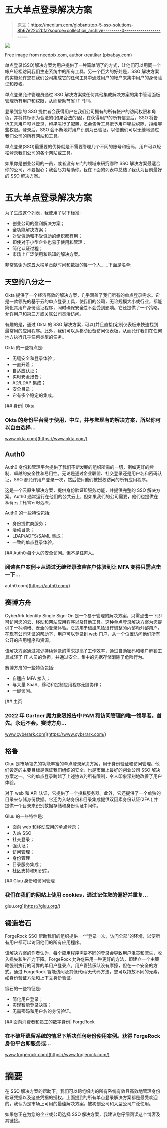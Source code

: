 # 五大单点登录解决方案

> 原文：<https://medium.com/globant/top-5-sso-solutions-8b67e22c2bfa?source=collection_archive---------0----------------------->

![](img/8d31c742161cabe991a4da1d16dcd502.png)

Free image from needpix.com, author kreatikar (pixabay.com)

单点登录(SSO)解决方案为用户提供了一种简单明了的方式，让他们可以用同一个帐户轻松访问我们生态系统中的所有工具。另一个巨大的好处是，SSO 解决方案的实施允许您在我们公司集成它的任何工具中通过用户的帐户来集中用户的身份验证和授权。

单点登录允许管理员通过 SSO 解决方案或任何其他集成解决方案的集中管理面板管理所有用户和权限，从而帮助节省 IT 时间。

登录到您的 SSO 提供者会获得用户在我们公司拥有的所有帐户的访问权限和角色，并将其标识为合法的(如果合法的话)。在获得用户的所有信息后，SSO 将告诉工具用户可以登录，如果进行了配置，还会告诉工具授予用户哪些权限，拒绝哪些权限。登录后，SSO 会不断地将用户识别为已验证，以便他们可以无缝地通过我们公司的所有网站和工具。

单点登录(SSO)最重要的优势就是不需要管理几个不同的账号和密码，用户可以轻松登录我们公司的各个网站或工具。

如果你是创业公司的一员，或者没有专门的领域来研究哪种 SSO 解决方案最适合你的公司，不要担心；我会尽力帮助你。我在下面的列表中总结了我认为目前最好的 SSO 解决方案。

# 五大单点登录解决方案

为了生成这个列表，我使用了以下标准:

*   创业公司的盈利解决方案；
*   全功能解决方案；
*   对受资助和不受资助的组织都有用；
*   即使对于小型企业也易于使用和管理；
*   简化认证过程；
*   市场上广泛使用和熟知的解决方案。

非常感谢为这五大榜单贡献时间和数据的每一个人……下面是名单:

## 天空的八分之一

Okta 提供了一个经济高效的解决方案，几乎涵盖了我们所有的单点登录需求。它是一款领先的基于云的单点登录工具，使我们的公司，无论规模大小或行业，都能简化其用户身份验证程序，同时确保安全性不会受到影响。它还提供了一个策略，允许用户和第三方或关联公司灵活访问。

有趣的是，通过 Okta 的 SSO 解决方案，可以(并且直接)定制仪表板来快速找到最常用的应用程序。此外，我们可以从移动设备访问仪表板，从而允许我们在任何地方执行几乎任何类型的任务。

Okta 的一些特点是:

*   无缝安全和登录体验；
*   一直开着；
*   自适应认证；
*   实时安全报告；
*   AD/LDAP 集成；
*   安全目录；
*   它有多个稳定的集成。

[](https://www.okta.com/) [## 身份| Okta

### Okta 的身份平台易于使用，中立，并与您现有的解决方案，所以你可以自由选择…

www.okta.com](https://www.okta.com/) 

## Auth0

Auth0 身份和管理平台提供了我们不断发展的组织所需的一切，例如更好的控制、卓越的安全性和易用性。无论是通过企业联盟、社交登录还是用户名和密码认证，SSO 都允许用户登录一次，然后使用他们被授权访问的所有应用程序。

这是一个云原生解决方案，提供身份验证即服务功能，并提供完整的 SSO 解决方案。Auth0 通常运行在他们的公共云上，但如果我们的公司需要，他们也提供在私有云上托管它的选项。

Auth0 的一些特性包括:

*   身份提供商服务；
*   活动目录；
*   LDAP/ADFS/SAML 集成；
*   一致的单点登录体验。

[](https://auth0.com/) [## Auth0:每个人的安全访问。但不是任何人。

### 阅读客户案例→从通过无缝登录改善客户体验到让 MFA 变得只需点击一下…

auth0.com](https://auth0.com/) 

## 赛博方舟

CyberArk Identity Single Sign-On 是一个易于管理的解决方案，只需点击一下即可访问您的云、移动和网站应用程序以及其他工具。这种单点登录解决方案为您提供了一种顺畅、安全的登录体验。它适用于根据风险进行调整的内部和外部用户。在现有公司凭证的帮助下，用户可以登录到 web 门户，从一个位置访问他们所有公开的应用程序和资源。

该解决方案通过减少持续登录的需求提高了工作效率，通过自助密码和帐户解锁工具减轻了 IT 人员的负担，并通过安全、集中的凭据存储消除了危险行为。

赛博方舟的一些特色包括:

*   自适应 MFA 接入；
*   与大量 SaaS、移动和定制应用程序无缝协作；
*   一键访问。

[](https://www.cyberark.com/) [## 主页

### 2022 年 Gartner 魔力象限报告中 PAM 和访问管理的唯一领导者。首先。永远不会。赛博方舟…

www.cyberark.com](https://www.cyberark.com/) 

## 格鲁

Gluu 是市场领先的功能丰富的单点登录解决方案，用于身份验证和访问管理。他们设定的主要目标是保证我们组织的安全。也是市面上最好的创业公司 SSO 解决方案之一。它的单点登录跨越了上述协议的所有限制，令人印象深刻地改善了用户体验。

对于 web 和 API 认证，它提供了一个授权服务器。此外，它还提供了一个单独的目录来存储身份数据。它还为入站身份和目录集成提供双因素身份认证(2FA ),并提供一个目录来识别数据存储和身份认证中间件。

Gluu 的一些特性是:

*   面向 web 和移动应用的单点登录；
*   入站 SSO
*   社交登录；
*   强认证；
*   访问管理；
*   身份管理
*   目录服务集成；
*   社区支持和知识库。

[](https://gluu.org/) [## Gluu 身份和访问管理

### 我们在我们的网站上使用 cookies，通过记住您的偏好并重复…

gluu.org](https://gluu.org/) 

## 锻造岩石

ForgeRock SSO 帮助我们的组织提供一个“登录一次，访问全部”的环境，以便所有用户都可以访问他们的所有应用程序。

该解决方案的作者认为，每个应用程序需要不同的登录会导致用户沮丧和流失，收入损失和生产力下降。ForgeRock 允许您采用一种更好的方法，即建立一个由策略强制执行的可靠的单用户登录点。用户管弦乐队没有摩擦，但在一个安全的方式。通过 ForgeRock 智能访问及其低代码/无代码方法，您可以拖放不同的元素，如身份验证方法和上下文身份验证。

锻石的一些特征是:

*   简化用户登录；
*   实现智能登录决策；
*   无需密码和用户名的身份验证。

[](https://www.forgerock.com/) [## 面向消费者和员工的数字身份| ForgeRock

### 在不破坏遗留系统的情况下解决任何身份使用案例。获得 ForgeRock 身份平台即服务或…

www.forgerock.com](https://www.forgerock.com/) 

# 摘要

在 SSO 解决方案的帮助下，我们可以跨组织内的所有系统有效且高效地管理身份验证凭据以及这些凭据的授权。上面提到的所有单点登录解决方案都是最受欢迎的，我认为是市场上可用的最佳解决方案，被初创公司和大型公司广泛使用。

如果您正在为您的企业或公司选择 SSO 解决方案，我建议您仔细阅读这个博客及其链接。